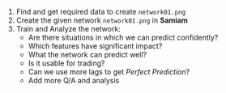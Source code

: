 1. Find and get required data to create `network01.png`
2. Create the given network `network01.png` in __Samiam__
3. Train and Analyze the network:
    - Are there situations in which we can predict confidently?
    - Which features have significant impact?
    - What the network can predict well?
    - Is it usable for trading?
    - Can we use more lags to get _Perfect Prediction_?
    - Add more Q/A and analysis